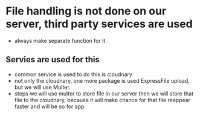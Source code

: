 # File handling is not done on our server, third party services are used

- always make separate function for it.
## Servies are used for this

- common service is used to do this is cloudnary
- not only the cloudnary, one more package is used ExpressFile upload, but we will use Multer.
- steps we will use multer to store file in our server then we will store that file to the cloudnary, because it will make chance for that file reappear faster and will be so for app.